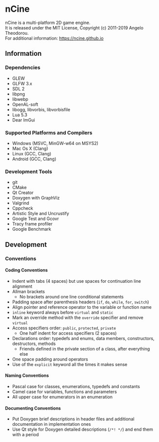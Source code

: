 # nCine
nCine is a multi-platform 2D game engine.  
It is released under the MIT License, Copyright (c) 2011-2019 Angelo Theodorou.  
For additional information: https://ncine.github.io

## Information

### Dependencies
- GLEW
- GLFW 3.x
- SDL 2
- libpng
- libwebp
- OpenAL-soft
- libogg, libvorbis, libvorbisfile
- Lua 5.3
- Dear ImGui

### Supported Platforms and Compilers
- Windows (MSVC, MinGW-w64 on MSYS2)
- Mac Os X (Clang)
- Linux (GCC, Clang)
- Android (GCC, Clang)

### Development Tools
- git
- CMake
- Qt Creator
- Doxygen with GraphViz
- Valgrind
- Cppcheck
- Artistic Style and Uncrustify
- Google Test and Gcovr
- Tracy frame profiler
- Google Benchmark

## Development

### Conventions

#### Coding Conventions
- Indent with tabs (4 spaces) but use spaces for continuation line alignment
- Allman brackets
  - No brackets around one line conditional statements
- Padding space after parenthesis headers (`if`, `do`, `while`, `for`, `switch`)
- Align pointer and reference operator to the variable or function name
- `inline` keyword always before `virtual` and `static`
- Mark an override method with the `override` specifier and remove `virtual`
- Access specifiers order: `public`, `protected`, `private`
  - One half indent for access specifiers (2 spaces)
- Declarations order: typedefs and enums, data members, constructors, destructors, methods
  - Friends defined in the private section of a class, after everything else
- One space padding around operators
- Use of the `explicit` keyword all the times it makes sense

#### Naming Conventions
- Pascal case for classes, enumerations, typedefs and constants
- Camel case for variables, functions and parameters
- All upper case for enumerators in an enumeration

#### Documenting Conventions
- Put Doxygen brief descriptions in header files and additional documentation in implementation ones
- Use Qt style for Doxygen detailed descriptions (`/*! */`) and end them with a period
